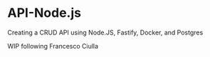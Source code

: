 # API-Node.js
Creating a CRUD API using Node.JS, Fastify, Docker, and Postgres

WIP following Francesco Ciulla
